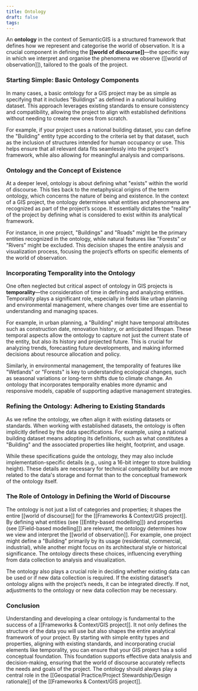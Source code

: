 ```yaml
---
title: Ontology
draft: false
tags:
---
```


An **ontology** in the context of SemanticGIS is a structured framework that defines how we represent and categorise the world of observation. It is a crucial component in defining the **[[world of discourse]]**—the specific way in which we interpret and organise the phenomena we observe ([[world of observation]]), tailored to the goals of the project.

### **Starting Simple: Basic Ontology Components**

In many cases, a basic ontology for a GIS project may be as simple as specifying that it includes "Buildings" as defined in a national building dataset. This approach leverages existing standards to ensure consistency and compatibility, allowing the project to align with established definitions without needing to create new ones from scratch.

For example, if your project uses a national building dataset, you can define the "Building" entity type according to the criteria set by that dataset, such as the inclusion of structures intended for human occupancy or use. This helps ensure that all relevant data fits seamlessly into the project's framework, while also allowing for meaningful analysis and comparisons.

### **Ontology and the Concept of Existence**

At a deeper level, ontology is about defining what "exists" within the world of discourse. This ties back to the metaphysical origins of the term ontology, which concerns the nature of being and existence. In the context of a GIS project, the ontology determines what entities and phenomena are recognized as part of the project’s scope. It essentially dictates the "reality" of the project by defining what is considered to exist within its analytical framework.

For instance, in one project, "Buildings" and "Roads" might be the primary entities recognized in the ontology, while natural features like "Forests" or "Rivers" might be excluded. This decision shapes the entire analysis and visualization process, focusing the project’s efforts on specific elements of the world of observation.

### **Incorporating Temporality into the Ontology**

One often neglected but critical aspect of ontology in GIS projects is **temporality**—the consideration of time in defining and analyzing entities. Temporality plays a significant role, especially in fields like urban planning and environmental management, where changes over time are essential to understanding and managing spaces.

For example, in urban planning, a "Building" might have temporal attributes such as construction date, renovation history, or anticipated lifespan. These temporal aspects allow the ontology to capture not just the current state of the entity, but also its history and projected future. This is crucial for analyzing trends, forecasting future developments, and making informed decisions about resource allocation and policy.

Similarly, in environmental management, the temporality of features like "Wetlands" or "Forests" is key to understanding ecological changes, such as seasonal variations or long-term shifts due to climate change. An ontology that incorporates temporality enables more dynamic and responsive models, capable of supporting adaptive management strategies.

### **Refining the Ontology: Adhering to Existing Standards**

As we refine the ontology, we often align it with existing datasets or standards. When working with established datasets, the ontology is often implicitly defined by the data specifications. For example, using a national building dataset means adopting its definitions, such as what constitutes a "Building" and the associated properties like height, footprint, and usage.

While these specifications guide the ontology, they may also include implementation-specific details (e.g., using a 16-bit integer to store building height). These details are necessary for technical compatibility but are more related to the data's storage and format than to the conceptual framework of the ontology itself.

### **The Role of Ontology in Defining the World of Discourse**

The ontology is not just a list of categories and properties; it shapes the entire [[world of discourse]] for the [[Frameworks & Context/GIS project]]. By defining what entities (see [[Entity-based modelling]]) and properties (see [[Field-based modelling]]) are relevant, the ontology determines how we view and interpret the [[world of observation]]. For example, one project might define a "Building" primarily by its usage (residential, commercial, industrial), while another might focus on its architectural style or historical significance. The ontology directs these choices, influencing everything from data collection to analysis and visualization.

The ontology also plays a crucial role in deciding whether existing data can be used or if new data collection is required. If the existing dataset’s ontology aligns with the project’s needs, it can be integrated directly. If not, adjustments to the ontology or new data collection may be necessary.

### **Conclusion**

Understanding and developing a clear ontology is fundamental to the success of a [[Frameworks & Context/GIS project]]. It not only defines the structure of the data you will use but also shapes the entire analytical framework of your project. By starting with simple entity types and properties, aligning with existing standards, and incorporating crucial elements like temporality, you can ensure that your GIS project has a solid conceptual foundation. This foundation supports effective data analysis and decision-making, ensuring that the world of discourse accurately reflects the needs and goals of the project. The ontology should always play a central role in the [[Geospatial Practice/Project Stewardship/Design rationale]] of the [[Frameworks & Context/GIS project]].


